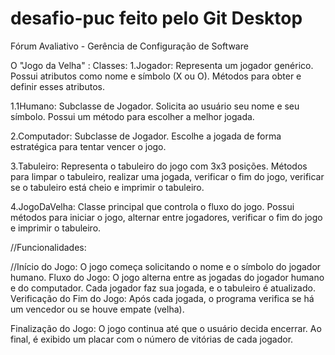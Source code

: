 # desafio-puc feito pelo Git Desktop
Fórum Avaliativo - Gerência de Configuração de Software

O "Jogo da Velha" :
Classes:
1.Jogador:
Representa um jogador genérico.
Possui atributos como nome e símbolo (X ou O).
Métodos para obter e definir esses atributos.

1.1Humano:
Subclasse de Jogador.
Solicita ao usuário seu nome e seu símbolo.
Possui um método para escolher a melhor jogada.

2.Computador:
Subclasse de Jogador.
Escolhe a jogada de forma estratégica para tentar vencer o jogo.

3.Tabuleiro:
Representa o tabuleiro do jogo com 3x3 posições.
Métodos para limpar o tabuleiro, realizar uma jogada, verificar o fim do jogo, verificar se o tabuleiro está cheio e imprimir o tabuleiro.

4.JogoDaVelha:
Classe principal que controla o fluxo do jogo.
Possui métodos para iniciar o jogo, alternar entre jogadores, verificar o fim do jogo e imprimir o tabuleiro.

//Funcionalidades:

//Início do Jogo:
O jogo começa solicitando o nome e o símbolo do jogador humano.
Fluxo do Jogo:
O jogo alterna entre as jogadas do jogador humano e do computador.
Cada jogador faz sua jogada, e o tabuleiro é atualizado.
Verificação do Fim do Jogo:
Após cada jogada, o programa verifica se há um vencedor ou se houve empate (velha).

Finalização do Jogo:
O jogo continua até que o usuário decida encerrar.
Ao final, é exibido um placar com o número de vitórias de cada jogador.

